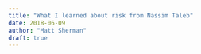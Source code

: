 ```yaml
---
title: "What I learned about risk from Nassim Taleb"
date: 2018-06-09
author: "Matt Sherman"
draft: true
---
```

